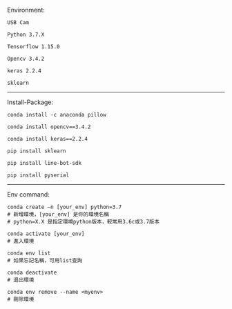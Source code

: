 Environment:

    USB Cam
    
    Python 3.7.X
    
    Tensorflow 1.15.0
    
    Opencv 3.4.2
    
    keras 2.2.4
    
    sklearn 
-------------------

Install-Package:

    conda install -c anaconda pillow

    conda install opencv==3.4.2

    conda install keras==2.2.4  

    pip install sklearn 

    pip install line-bot-sdk

    pip install pyserial

----------------------------------

Env command:

    conda create –n [your_env] python=3.7
    # 新增環境，[your_env] 是你的環境名稱
    # python=X.X 是指定環境python版本，較常用3.6c或3.7版本

    conda activate [your_env] 
    # 進入環境

    conda env list
    # 如果忘記名稱，可用list查詢

    conda deactivate 
    # 退出環境

    conda env remove --name <myenv>  
    # 刪除環境
        
